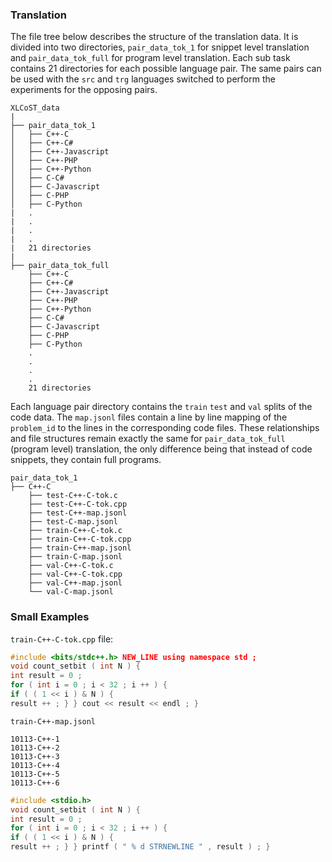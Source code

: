 ### Translation

The file tree below describes the structure of the translation data. It is divided into two directories, ```pair_data_tok_1``` for snippet level translation and ```pair_data_tok_full``` for program level translation. Each sub task contains 21 directories for each possible language pair. The same pairs can be used with the ```src``` and ```trg``` languages switched to perform the experiments for the opposing pairs.

```
XLCoST_data
|
├── pair_data_tok_1
│   ├── C++-C
│   ├── C++-C#
│   ├── C++-Javascript
│   ├── C++-PHP
│   ├── C++-Python
│   ├── C-C#
│   ├── C-Javascript
│   ├── C-PHP
│   ├── C-Python
|   .
|   .
|   .
|   .
|   21 directories
|   
├── pair_data_tok_full
    ├── C++-C
    ├── C++-C#
    ├── C++-Javascript
    ├── C++-PHP
    ├── C++-Python
    ├── C-C#
    ├── C-Javascript
    ├── C-PHP
    ├── C-Python
    .
    .
    .
    .
    21 directories
```

Each language pair directory contains the ```train``` ```test``` and ```val``` splits of the code data. The ```map.jsonl``` files contain a line by line mapping of the ```problem_id``` to the lines in the corresponding code files. These relationships and file structures remain exactly the same for ```pair_data_tok_full``` (program level) translation, the only difference being that instead of code snippets, they contain full programs.
```
pair_data_tok_1
├── C++-C
    ├── test-C++-C-tok.c
    ├── test-C++-C-tok.cpp
    ├── test-C++-map.jsonl
    ├── test-C-map.jsonl
    ├── train-C++-C-tok.c
    ├── train-C++-C-tok.cpp
    ├── train-C++-map.jsonl
    ├── train-C-map.jsonl
    ├── val-C++-C-tok.c
    ├── val-C++-C-tok.cpp
    ├── val-C++-map.jsonl
    └── val-C-map.jsonl
```
### Small Examples

```train-C++-C-tok.cpp``` file:

```cpp
#include <bits/stdc++.h> NEW_LINE using namespace std ;
void count_setbit ( int N ) {
int result = 0 ;
for ( int i = 0 ; i < 32 ; i ++ ) {
if ( ( 1 << i ) & N ) {
result ++ ; } } cout << result << endl ; }
```
```train-C++-map.jsonl```
```
10113-C++-1
10113-C++-2
10113-C++-3
10113-C++-4
10113-C++-5
10113-C++-6
```
```c
#include <stdio.h>
void count_setbit ( int N ) {
int result = 0 ;
for ( int i = 0 ; i < 32 ; i ++ ) {
if ( ( 1 << i ) & N ) {
result ++ ; } } printf ( " % d STRNEWLINE " , result ) ; }
```
